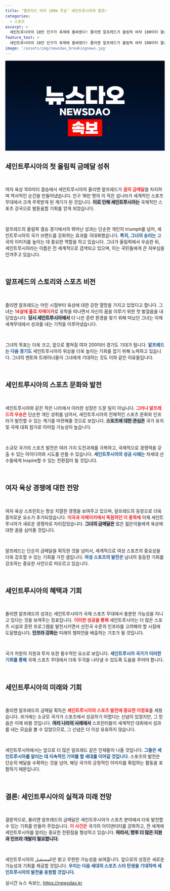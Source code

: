 ```yaml
---
title: ‘앨프리드 여자 100m 우승’ 세인트루시아의 환호!
categories:
  - 스포츠
excerpt: >
  세인트루시아의 18만 인구가 축제에 휩싸였다! 줄리엔 알프레드가 올림픽 여자 100미터 결승에서 금메달을 따며 역대 최대 이변을 이뤘다. 그녀의 화려한 승리는 고국을 세계에 알리는 기적의 순간이 되었다.
feature_text: >
  세인트루시아의 18만 인구가 축제에 휩싸였다! 줄리엔 알프레드가 올림픽 여자 100미터 결승에서 금메달을 따며 역대 최대 이변을 이뤘다. 그녀의 화려한 승리는 고국을 세계에 알리는 기적의 순간이 되었다.
image: '/assets/img/newsdao_breakingnews.jpg'
---
```


<p><img src="/assets/img/newsdao_breakingnews.jpg" alt="koreaapp 속보" /></p>

<h2 data-ke-size="size26">세인트루시아의 첫 올림픽 금메달 성취</h2>

<p data-ke-size="size16">&nbsp;</p>

<p>여자 육상 100미터 결승에서 세인트루시아의 줄리엔 알프레드가 <b><span style="color: #ee2323;">꿈의 금메달</span></b>을 차지하며 역사적인 순간을 만들어냈습니다. 인구 18만 명의 이 작은 섬나라가 세계적인 스포츠 무대에서 크게 주목받게 된 계기가 된 것입니다. <b><span style="background-color: #21538527;">이로 인해 세인트루시아는</span></b> 국제적인 스포츠 강국으로 발돋움할 기회를 얻게 되었습니다. </p>

<p data-ke-size="size16">&nbsp;</p>

<p>알프레드의 올림픽 결승 경기에서의 뛰어난 성과는 단순한 개인의 triumph를 넘어, 세인트루시아의 국가 브랜드를 강화하는 효과를 극대화했습니다. <b><span style="color: #1a5490;">특히, 그녀의 승리는</span></b> 고국의 이미지를 높이는 데 중요한 역할을 하고 있습니다. 그녀가 올림픽에서 우승한 뒤, 세인트루시아라는 이름은 전 세계적으로 검색되고 있으며, 이는 국민들에게 큰 자부심을 안겨주고 있습니다.</p>

<p data-ke-size="size16">&nbsp;</p>

<h2 data-ke-size="size26">알프레드의 스토리와 스포츠 비전</h2>

<p data-ke-size="size16">&nbsp;</p>

<p>줄리엔 알프레드는 어린 시절부터 육상에 대한 강한 열망을 가지고 있었다고 합니다. 그녀는 <b><span style="color: #ee2323;">14살에 홀로 자메이카</span></b>로 유학을 떠나면서 자신의 꿈을 이루기 위한 첫 발걸음을 내딛었습니다. <b><span style="background-color: #21538527;">당시 세인트루시아에서</span></b> 더 나은 훈련 환경을 찾기 위해 떠났던 그녀는 이제 세계무대에서 성과를 내는 기적을 이루어냈습니다.</p>

<p data-ke-size="size16">&nbsp;</p>

<p>그녀의 목표는 더욱 크고, 앞으로 펼쳐질 여자 200미터 경기도 기대가 됩니다. <b><span style="color: #1a5490;">알프레드는 다음 경기도</span></b> 세인트루시아의 위상을 더욱 높이는 기회를 잡기 위해 노력하고 있습니다. 그녀의 멘토와 트레이너들이 그녀에게 기대하는 것도 이와 같은 이유들입니다.</p>

<p data-ke-size="size16">&nbsp;</p>

<h2 data-ke-size="size26">세인트루시아의 스포츠 문화와 발전</h2>

<p data-ke-size="size16">&nbsp;</p>

<p>세인트루시아와 같은 작은 나라에서 이러한 성장은 드문 일이 아닙니다. <b><span style="color: #ee2323;">그러나 알프레드의 우승은</span></b> 단순한 개인 성취를 넘어서, 세인트루시아의 전체적인 스포츠 문화와 인프라가 발전할 수 있는 계기를 마련해줄 것으로 보입니다. <b><span style="background-color: #21538527;">스포츠에 대한 관심은</span></b> 국가 유치 및 국제 대회 참가로 이어질 가능성이 높습니다.</p>

<p data-ke-size="size16">&nbsp;</p>

<p>소규모 국가의 스포츠 발전은 여러 가지 도전과제를 극복하고, 국제적으로 경쟁력을 갖출 수 있는 아이디어와 시도를 만들 수 있습니다. <b><span style="color: #1a5490;">세인트루시아의 성공 사례는</span></b> 차세대 선수들에게 Inspire할 수 있는 전환점이 될 것입니다.</p>

<p data-ke-size="size16">&nbsp;</p>

<h2 data-ke-size="size26">여자 육상 경쟁에 대한 전망</h2>

<p data-ke-size="size16">&nbsp;</p>

<p>여자 육상 스프린트는 항상 치열한 경쟁을 보여주고 있으며, 알프레드의 등장으로 더욱 흥미로운 요소가 추가되었습니다. <b><span style="color: #ee2323;">미국과 자메이카에서 독점하던 이 종목에</span></b> 이제 세인트루시아가 새로운 경쟁자로 자리잡았습니다. <b><span style="background-color: #21538527;">그녀의 금메달은</span></b> 많은 젊은이들에게 육상에 대한 꿈을 심어줄 것입니다.</p>

<p data-ke-size="size16">&nbsp;</p>

<p>알프레드는 단순히 금메달을 획득한 것을 넘어서, 세계적으로 여성 스포츠의 중요성을 더욱 강조할 수 있는 기회를 가진 셈입니다. <b><span style="color: #1a5490;">여성 스포츠의 발전은</span></b> 남녀의 동등한 기회를 강조하는 중요한 사안으로 떠오르고 있습니다.</p>

<p data-ke-size="size16">&nbsp;</p>

<h2 data-ke-size="size26">세인트루시아의 혜택과 기회</h2>

<p data-ke-size="size16">&nbsp;</p>

<p>줄리엔 알프레드의 성과는 세인트루시아가 국제 스포츠 무대에서 충분한 가능성을 지니고 있다는 것을 보여주는 징표입니다. <b><span style="color: #ee2323;">이러한 성공을 통해</span></b> 세인트루시아는 더 많은 스포츠 시설과 훈련 프로그램을 발전시키면서 선진국 수준의 인프라를 고려해야 할 시점에 도달했습니다. <b><span style="background-color: #21538527;">인프라 강화는</span></b> 미래의 챔피언을 배출하는 기초가 될 것입니다.</p>

<p data-ke-size="size16">&nbsp;</p>

<p>국가 차원의 지원과 투자 또한 필수적인 요소로 보입니다. <b><span style="color: #1a5490;">세인트루시아 국가가 이러한 기회를 통해</span></b> 국제 스포츠 무대에서 더욱 두각을 나타낼 수 있도록 도움을 주어야 합니다.</p>

<p data-ke-size="size16">&nbsp;</p>

<h2 data-ke-size="size26">세인트루시아의 미래와 기회</h2>

<p data-ke-size="size16">&nbsp;</p>

<p>줄리엔 알프레드의 금메달 획득은 <b><span style="color: #ee2323;">세인트루시아의 스포츠 발전에 중요한 이정표</span></b>를 세웠습니다. 과거에는 소규모 국가가 스포츠에서 성공하기 어렵다는 신념이 있었지만, 그 믿음은 이제 바뀔 것입니다. <b><span style="background-color: #21538527;">여러 나라의 사례에서</span></b> 스프린터들이 세계적인 대회에서 성과를 내는 모습을 볼 수 있었으므로, 그 신념은 더 이상 유효하지 않습니다.</p>

<p data-ke-size="size16">&nbsp;</p>

<p>세인트루시아에서는 앞으로 더 많은 알프레드 같은 인재들이 나올 것입니다. <b><span style="color: #1a5490;">그들은 세인트루시아를 알리는 데 지속적인 기여를 할 세대를 이어갈 것입니다</span></b>. 스포츠의 발전은 단순히 메달을 수확하는 것을 넘어, 해당 국가의 긍정적인 이미지를 확립하는 활동을 포함하기 때문입니다.</p>

<p data-ke-size="size16">&nbsp;</p>

<h2 data-ke-size="size26">결론: 세인트루시아의 실적과 미래 전망</h2>

<p data-ke-size="size16">&nbsp;</p>

<p>결론적으로, 줄리엔 알프레드의 금메달은 세인트루시아가 스포츠 분야에서 더욱 발전할 수 있는 기회를 만들어 주었습니다. <b><span style="color: #ee2323;">이 사건은</span></b> 국가의 아이덴티티를 강화하고, 전 세계에 세인트루시아를 알리는 중요한 전환점을 형성하고 있습니다. <b><span style="background-color: #21538527;">따라서, 향후 더 많은 지원과 인프라 개발이 필요합니다.</span></b></p>

<p data-ke-size="size16">&nbsp;</p>

<p>세인트루시아의 المستقبل은 밝고 무한한 가능성을 보여줍니다. 앞으로의 성장은 새로운 가능성과 기회를 제공할 것입니다. <b><span style="color: #1a5490;">우리는 다음 세대의 스포츠 스타 탄생을 기대하며 세인트루시아의 발전을 응원할 것입니다.</span></b></p>
실시간 뉴스 속보는, <a href="https://newsdao.kr" rel="dofollow">https://newsdao.kr</a>


